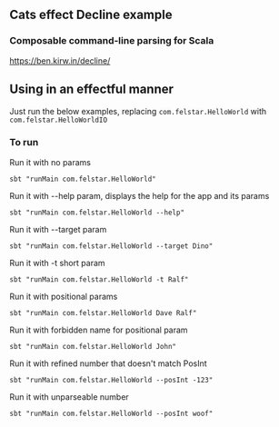 ## Cats effect Decline example

### Composable command-line parsing for Scala

https://ben.kirw.in/decline/

## Using in an effectful manner

Just run the below examples, replacing ```com.felstar.HelloWorld``` with ```com.felstar.HelloWorldIO```

### To run

Run it with no params
```
sbt "runMain com.felstar.HelloWorld" 
```

Run it with --help param, displays the help for the app and its params
```
sbt "runMain com.felstar.HelloWorld --help" 
```

Run it with --target param
```
sbt "runMain com.felstar.HelloWorld --target Dino" 
```

Run it with -t short param
```
sbt "runMain com.felstar.HelloWorld -t Ralf" 
```

Run it with positional params
```
sbt "runMain com.felstar.HelloWorld Dave Ralf" 
```

Run it with forbidden name for positional param
```
sbt "runMain com.felstar.HelloWorld John" 
```

Run it with refined number that doesn't match PosInt
```
sbt "runMain com.felstar.HelloWorld --posInt -123" 
```

Run it with unparseable number
```
sbt "runMain com.felstar.HelloWorld --posInt woof" 
```




